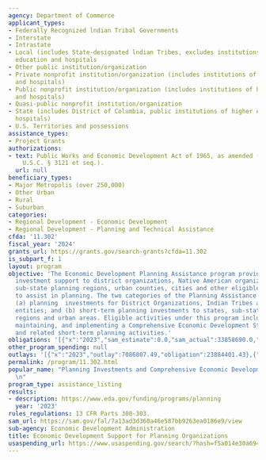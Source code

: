 ```yaml
---
agency: Department of Commerce
applicant_types:
- Federally Recognized lndian Tribal Governments
- Interstate
- Intrastate
- Local (includes State-designated lndian Tribes, excludes institutions of higher
  education and hospitals
- Other public institution/organization
- Private nonprofit institution/organization (includes institutions of higher education
  and hospitals)
- Public nonprofit institution/organization (includes institutions of higher education
  and hospitals)
- Quasi-public nonprofit institution/organization
- State (includes District of Columbia, public institutions of higher education and
  hospitals)
- U.S. Territories and possessions
assistance_types:
- Project Grants
authorizations:
- text: Public Works and Economic Development Act of 1965, as amended (PWEDA) (42
    U.S.C. § 3121 et seq.).
  url: null
beneficiary_types:
- Major Metropolis (over 250,000)
- Other Urban
- Rural
- Suburban
categories:
- Regional Development - Economic Development
- Regional Development - Planning and Technical Assistance
cfda: '11.302'
fiscal_year: '2024'
grants_url: https://grants.gov/search-grants?cfda=11.302
is_subpart_f: 1
layout: program
objective: 'The Economic Development Planning Assistance program provides essential
  investment support to district organizations, Native American organizations, states,
  sub-state planning regions, urban counties, cities and other eligible recipient
  to assist in planning. The two categories of the Planning Assistance program are:
  (a) planning  investments for District Organizations, Indian Tribes and other eligible
  entities; and (b) short-term planning investments to states, sub-state planning
  regions and urban areas. Eligible activities under this program include developing,
  maintaining, and implementing a Comprehensive Economic Development Strategy (CEDS)
  and related short-term planning activities.'
obligations: '[{"x":"2023","sam_estimate":0.0,"sam_actual":33858690.0,"usa_spending_actual":26887527.48},{"x":"2024","sam_estimate":0.0,"sam_actual":30320496.0,"usa_spending_actual":1190000.0},{"x":"2025","sam_estimate":0.0,"sam_actual":36000000.0,"usa_spending_actual":0.0}]'
other_program_spending: null
outlays: '[{"x":"2023","outlay":7086807.49,"obligation":23884401.43},{"x":"2024","outlay":0.0,"obligation":0.0},{"x":"2025","outlay":0.0,"obligation":0.0}]'
permalink: /program/11.302.html
popular_name: "Planning Investments and Comprehensive Economic Development Strategies\r\
  \n"
program_type: assistance_listing
results:
- description: https://www.eda.gov/funding/programs/planning
  year: '2023'
rules_regulations: 13 CFR Parts 300-303.
sam_url: https://sam.gov/fal/7a13ad3d360a46e587bb9263ea0186e9/view
sub-agency: Economic Development Administration
title: Economic Development Support for Planning Organizations
usaspending_url: https://www.usaspending.gov/search/?hash=f5a014e30a694b48e78e294bfb448428
---
```


